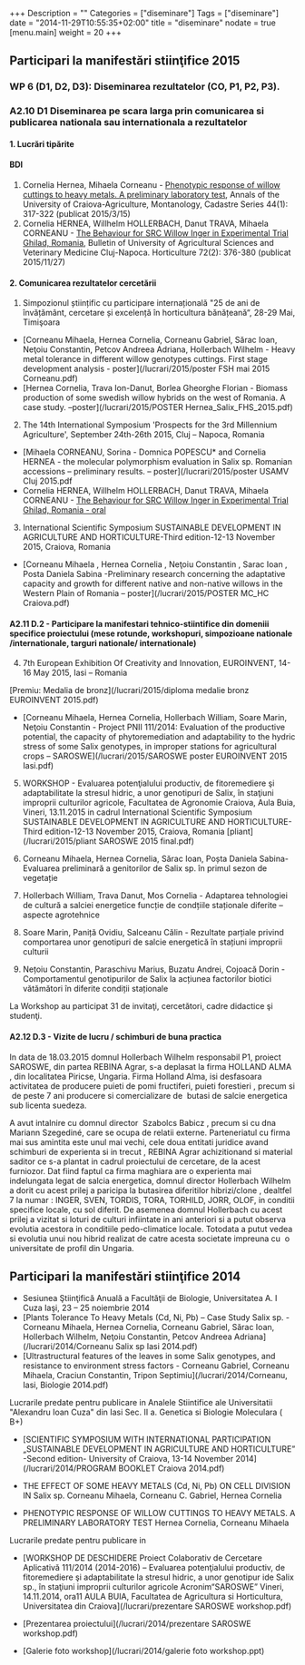 +++
Description = ""
Categories = ["diseminare"]
Tags = ["diseminare"]
date = "2014-11-29T10:55:35+02:00"
title = "diseminare"
nodate = true
[menu.main]
    weight =  20
+++

## Participari la manifestări  stiinţifice 2015

### WP 6 (D1, D2, D3): Diseminarea rezultatelor (CO, P1, P2, P3).
### A2.10 D1 Diseminarea pe scara larga prin comunicarea si publicarea nationala sau internationala a rezultatelor

#### 1. Lucrări tipărite
#### BDI
1. Cornelia Hernea, Mihaela Corneanu - [Phenotypic response of willow cuttings to heavy metals. A preliminary laboratory test](http://anale.agro-craiova.ro/index.php/aamc/article/view/198), Annals of the University of Craiova-Agriculture, Montanology, Cadastre Series 44(1): 317-322 (publicat 2015/3/15)
2. Cornelia HERNEA, Willhelm HOLLERBACH, Danut TRAVA, Mihaela CORNEANU - [The Behaviour for SRC Willow Inger in Experimental Trial Ghilad, Romania](http://journals.usamvcluj.ro/index.php/horticulture/article/view/11657), Bulletin of University of Agricultural Sciences and Veterinary Medicine Cluj-Napoca. Horticulture 72(2): 376-380 (publicat 2015/11/27)

#### 2. Comunicarea rezultatelor cercetării

1. Simpozionul științific cu participare internațională "25 de ani de învățământ, cercetare și excelență în horticultura bănățeană“, 28-29 Mai, Timişoara
 * [Corneanu Mihaela, Hernea Cornelia, Corneanu Gabriel, Sărac Ioan, Neţoiu Constantin, Petcov Andreea Adriana, Hollerbach Wilhelm - Heavy metal tolerance in different willow genotypes cuttings. First stage development analysis - poster](/lucrari/2015/poster FSH mai 2015 Corneanu.pdf)
 * [Hernea Cornelia, Trava Ion-Danut, Borlea Gheorghe Florian -  Biomass production of some swedish willow hybrids on the west of Romania. A case study. –poster](/lucrari/2015/POSTER Hernea_Salix_FHS_2015.pdf)

2. The 14th International Symposium 'Prospects for the 3rd Millennium Agriculture', September 24th-26th 2015, Cluj – Napoca, Romania
 * [Mihaela CORNEANU, Sorina - Domnica POPESCU* and Cornelia HERNEA - the molecular polymorphism evaluation in Salix sp. Romanian accessions – preliminary results. – poster](/lucrari/2015/poster USAMV Cluj 2015.pdf
 * Cornelia HERNEA, Willhelm HOLLERBACH, Danut TRAVA, Mihaela CORNEANU - [The Behaviour for SRC Willow Inger in Experimental Trial Ghilad, Romania - oral](http://journals.usamvcluj.ro/index.php/horticulture/article/view/11657)

3. International Scientific Symposium SUSTAINABLE DEVELOPMENT IN AGRICULTURE AND HORTICULTURE-Third edition-12-13 November 2015, Craiova, Romania
 * [Corneanu Mihaela , Hernea Cornelia , Neţoiu Constantin , Sarac Ioan , Posta Daniela Sabina -Preliminary research concerning the adaptative capacity and growth for different native and non-native willows in the Western Plain of Romania – poster](/lucrari/2015/POSTER MC_HC Craiova.pdf)

#### A2.11 D.2 - Participare la manifestari tehnico-stiintifice din domeniii specifice proiectului (mese rotunde, workshopuri, simpozioane nationale /internationale, targuri nationale/ internationale)

4. 7th European Exhibition Of Creativity and Innovation, EUROINVENT, 14-16 May 2015, Iasi – Romania

[Premiu: Medalia de bronz](/lucrari/2015/diploma medalie bronz EUROINVENT 2015.pdf)

* [Corneanu Mihaela, Hernea Cornelia, Hollerbach William, Soare Marin, Neţoiu Constantin -  Project PNII 111/2014: Evaluation of the productive potential, the capacity of phytoremediation and adaptability to the hydric stress of some Salix genotypes, in improper stations for agricultural crops – SAROSWE](/lucrari/2015/SAROSWE poster EUROINVENT 2015 Iasi.pdf)

5. WORKSHOP - Evaluarea potenţialului productiv, de fitoremediere şi adaptabilitate la stresul hidric, a unor genotipuri de Salix, în staţiuni improprii culturilor agricole,  Facultatea de Agronomie Craiova, Aula Buia, Vineri, 13.11.2015 in cadrul International Scientific Symposium SUSTAINABLE DEVELOPMENT IN AGRICULTURE AND HORTICULTURE-Third edition-12-13 November 2015, Craiova, Romania [pliant](/lucrari/2015/pliant SAROSWE 2015 final.pdf)
 1. Corneanu Mihaela, Hernea Cornelia, Sărac Ioan, Poșta Daniela Sabina- Evaluarea preliminară a genitorilor de Salix sp. în primul sezon de vegetație

 2. Hollerbach William, Trava Danut, Mos Cornelia - Adaptarea tehnologiei de cultură a salciei energetice funcție de condțiile staționale diferite – aspecte agrotehnice

 3. Soare Marin, Paniță Ovidiu, Salceanu Călin -  Rezultate parțiale privind comportarea unor genotipuri de salcie energetică în stațiuni improprii culturii

 4. Nețoiu Constantin, Paraschivu Marius, Buzatu Andrei, Cojoacă Dorin -Comportamentul genotipurilor de Salix la acțiunea factorilor biotici vătămători în diferite condiții staționale

La Workshop au participat 31 de invitaţi, cercetători, cadre didactice şi studenţi.

#### A2.12 D.3 - Vizite de lucru / schimburi de buna practica
In data de 18.03.2015 domnul Hollerbach Wilhelm responsabil P1, proiect SAROSWE, din partea REBINA Agrar, s-a deplasat la firma HOLLAND ALMA , din localitatea Piricse, Ungaria. Firma Holland Alma, isi desfasoara activitatea de producere puieti de pomi fructiferi, puieti forestieri , precum si  de peste 7 ani producere si comercializare de  butasi de salcie energetica sub licenta suedeza.

A avut intalnire cu domnul director  Szabolcs Babicz , precum si cu dna Mariann Szegediné, care se ocupa de relatii externe. Parteneriatul cu firma mai sus amintita este unul mai vechi, cele doua entitati juridice avand schimburi de experienta si in trecut , REBINA Agrar achizitionand si material saditor ce s-a plantat in cadrul proiectului de cercetare, de la acest furniozor. Dat fiind faptul ca firma maghiara are o experienta mai indelungata legat de salcia energetica, domnul director Hollerbach Wilhelm a dorit cu acest prilej a paricipa la butasirea diferitilor hibrizi/clone , dealtfel 7
la numar : INGER, SVEN, TORDIS, TORA, TORHILD, JORR, OLOF, in conditii specifice locale, cu sol diferit.
De asemenea domnul Hollerbach cu acest prilej a vizitat si loturi de culturi infiintate in ani anteriori si a putut observa evolutia acestora in conditiile pedo-climatice locale. Totodata a putut vedea si evolutia unui nou hibrid realizat de catre acesta societate impreuna cu  o universitate de profil din Ungaria.


## Participari la manifestări  stiinţifice 2014

* Sesiunea  Ştiinţifică Anuală a Facultăţii de Biologie, Universitatea A. I Cuza Iaşi, 23 – 25 noiembrie 2014
 * [Plants Tolerance To Heavy Metals (Cd, Ni, Pb) – Case Study Salix sp. -  Corneanu Mihaela, Hernea Cornelia, Corneanu Gabriel, Sărac Ioan, Hollerbach Wilhelm, Neţoiu Constantin, Petcov Andreea Adriana](/lucrari/2014/Corneanu Salix sp Iasi 2014.pdf)
 * [Ultrastructural features of the leaves in some Salix genotypes, and resistance to environment stress factors -  Corneanu Gabriel, Corneanu Mihaela, Craciun Constantin, Tripon Septimiu](/lucrari/2014/Corneanu, Iasi, Biologie 2014.pdf)

Lucrarile predate pentru publicare in  Analele Stiintifice ale Universitatii "Alexandru Ioan Cuza" din Iasi Sec. II a. Genetica si Biologie Moleculara ( B+)


* [SCIENTIFIC SYMPOSIUM WITH INTERNATIONAL PARTICIPATION „SUSTAINABLE DEVELOPMENT IN AGRICULTURE AND HORTICULTURE” -Second edition- University of Craiova, 13-14 November 2014](/lucrari/2014/PROGRAM BOOKLET Craiova 2014.pdf)
 * THE EFFECT OF SOME HEAVY METALS (Cd, Ni, Pb) ON CELL DIVISION IN Salix sp.
 Corneanu Mihaela, Corneanu C. Gabriel, Hernea Cornelia

 * PHENOTYPIC RESPONSE OF WILLOW CUTTINGS TO HEAVY METALS. A
 PRELIMINARY LABORATORY TEST
 Hernea Cornelia, Corneanu Mihaela

Lucrarile predate pentru publicare in

* [WORKSHOP DE DESCHIDERE Proiect Colaborativ de Cercetare Aplicativă 111/2014 (2014-2016) – Evaluarea potenţialului productiv, de fitoremediere şi adaptabilitate la stresul hidric, a unor genotipur ide Salix sp., în staţiuni improprii culturilor agricole  Acronim“SAROSWE”   Vineri, 14.11.2014, ora11 AULA BUIA, Facultatea de Agricultura si Horticultura, Universitatea din Craiova](/lucrari/prezentare SAROSWE workshop.pdf)

 * [Prezentarea proiectului](/lucrari/2014/prezentare SAROSWE workshop.pdf)
 * [Galerie foto workshop](/lucrari/2014/galerie foto workshop.ppt)
